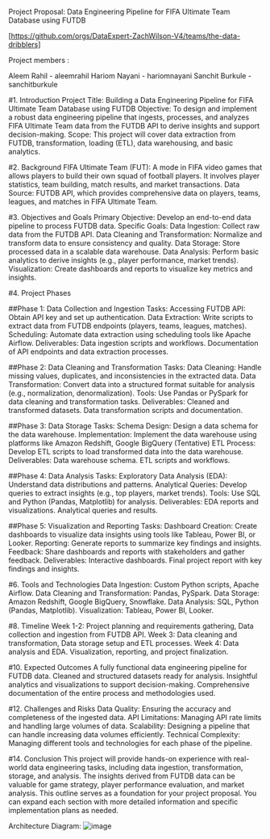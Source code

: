 Project Proposal: Data Engineering Pipeline for FIFA Ultimate Team Database using FUTDB 


[https://github.com/orgs/DataExpert-ZachWilson-V4/teams/the-data-dribblers]

Project members : 

Aleem Rahil - aleemrahil
Hariom Nayani - hariomnayani
Sanchit Burkule - sanchitburkule

#1. Introduction
Project Title: Building a Data Engineering Pipeline for FIFA Ultimate Team Database using FUTDB
Objective: To design and implement a robust data engineering pipeline that ingests, processes, and analyzes FIFA Ultimate Team data from the FUTDB API to derive insights and support decision-making.
Scope: This project will cover data extraction from FUTDB, transformation, loading (ETL), data warehousing, and basic analytics.

#2. Background
FIFA Ultimate Team (FUT): A mode in FIFA video games that allows players to build their own squad of football players. It involves player statistics, team building, match results, and market transactions.
Data Source: FUTDB API, which provides comprehensive data on players, teams, leagues, and matches in FIFA Ultimate Team.

#3. Objectives and Goals
Primary Objective: Develop an end-to-end data pipeline to process FUTDB data.
Specific Goals:
Data Ingestion: Collect raw data from the FUTDB API.
Data Cleaning and Transformation: Normalize and transform data to ensure consistency and quality.
Data Storage: Store processed data in a scalable data warehouse.
Data Analysis: Perform basic analytics to derive insights (e.g., player performance, market trends).
Visualization: Create dashboards and reports to visualize key metrics and insights.

#4. Project Phases

##Phase 1: Data Collection and Ingestion
Tasks:
Accessing FUTDB API: Obtain API key and set up authentication.
Data Extraction: Write scripts to extract data from FUTDB endpoints (players, teams, leagues, matches).
Scheduling: Automate data extraction using scheduling tools like Apache Airflow.
Deliverables:
Data ingestion scripts and workflows.
Documentation of API endpoints and data extraction processes.

##Phase 2: Data Cleaning and Transformation
Tasks:
Data Cleaning: Handle missing values, duplicates, and inconsistencies in the extracted data.
Data Transformation: Convert data into a structured format suitable for analysis (e.g., normalization, denormalization).
Tools: Use Pandas or PySpark for data cleaning and transformation tasks.
Deliverables:
Cleaned and transformed datasets.
Data transformation scripts and documentation.

##Phase 3: Data Storage
Tasks:
Schema Design: Design a data schema for the data warehouse.
Implementation: Implement the data warehouse using platforms like Amazon Redshift, Google BigQuery (Tentative)
ETL Process: Develop ETL scripts to load transformed data into the data warehouse.
Deliverables:
Data warehouse schema.
ETL scripts and workflows.

##Phase 4: Data Analysis
Tasks:
Exploratory Data Analysis (EDA): Understand data distributions and patterns.
Analytical Queries: Develop queries to extract insights (e.g., top players, market trends).
Tools: Use SQL and Python (Pandas, Matplotlib) for analysis.
Deliverables:
EDA reports and visualizations.
Analytical queries and results.

##Phase 5: Visualization and Reporting
Tasks:
Dashboard Creation: Create dashboards to visualize data insights using tools like Tableau, Power BI, or Looker.
Reporting: Generate reports to summarize key findings and insights.
Feedback: Share dashboards and reports with stakeholders and gather feedback.
Deliverables:
Interactive dashboards.
Final project report with key findings and insights.

#6. Tools and Technologies
Data Ingestion: Custom Python scripts, Apache Airflow.
Data Cleaning and Transformation: Pandas, PySpark.
Data Storage: Amazon Redshift, Google BigQuery, Snowflake.
Data Analysis: SQL, Python (Pandas, Matplotlib).
Visualization: Tableau, Power BI, Looker.

#8. Timeline
Week 1-2: Project planning and requirements gathering, Data collection and ingestion from FUTDB API.
Week 3: Data cleaning and transformation, Data storage setup and ETL processes.
Week 4: Data analysis and EDA. Visualization, reporting, and project finalization.

#10. Expected Outcomes
A fully functional data engineering pipeline for FUTDB data.
Cleaned and structured datasets ready for analysis.
Insightful analytics and visualizations to support decision-making.
Comprehensive documentation of the entire process and methodologies used.

#12. Challenges and Risks
Data Quality: Ensuring the accuracy and completeness of the ingested data.
API Limitations: Managing API rate limits and handling large volumes of data.
Scalability: Designing a pipeline that can handle increasing data volumes efficiently.
Technical Complexity: Managing different tools and technologies for each phase of the pipeline.

#14. Conclusion
This project will provide hands-on experience with real-world data engineering tasks, including data ingestion, transformation, storage, and analysis. The insights derived from FUTDB data can be valuable for game strategy, player performance evaluation, and market analysis.
This outline serves as a foundation for your project proposal. You can expand each section with more detailed information and specific implementation plans as needed.

Architecture Diagram:
![image](https://github.com/DataExpert-ZachWilson-V4/capstone-project-the-data-dribblers/assets/47569156/d4a6072f-aadf-4172-a82a-314e57e0e61c)

